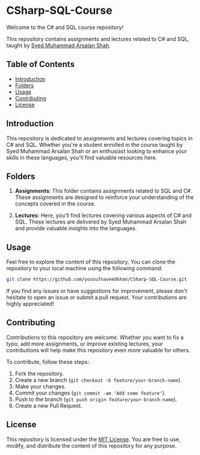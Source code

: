 # CSharp-SQL-Course

Welcome to the C# and SQL course repository!

This repository contains assignments and lectures related to C# and SQL, taught by [Syed Muhammad Arsalan Shah](https://github.com/syedmuhammadarsalanshah).

## Table of Contents

- [Introduction](#introduction)
- [Folders](#folders)
- [Usage](#usage)
- [Contributing](#contributing)
- [License](#license)

## Introduction

This repository is dedicated to assignments and lectures covering topics in C# and SQL. Whether you're a student enrolled in the course taught by Syed Muhammad Arsalan Shah or an enthusiast looking to enhance your skills in these languages, you'll find valuable resources here.

## Folders

1. **Assignments**: This folder contains assignments related to SQL and C#. These assignments are designed to reinforce your understanding of the concepts covered in the course.

2. **Lectures**: Here, you'll find lectures covering various aspects of C# and SQL. These lectures are delivered by Syed Muhammad Arsalan Shah and provide valuable insights into the languages.

## Usage

Feel free to explore the content of this repository. You can clone the repository to your local machine using the following command:

```bash
git clone https://github.com/yousufnaveedkhan/CSharp-SQL-Course.git
```

If you find any issues or have suggestions for improvement, please don't hesitate to open an issue or submit a pull request. Your contributions are highly appreciated!

## Contributing

Contributions to this repository are welcome. Whether you want to fix a typo, add more assignments, or improve existing lectures, your contributions will help make this repository even more valuable for others.

To contribute, follow these steps:
1. Fork the repository.
2. Create a new branch (`git checkout -b feature/your-branch-name`).
3. Make your changes.
4. Commit your changes (`git commit -am 'Add some feature'`).
5. Push to the branch (`git push origin feature/your-branch-name`).
6. Create a new Pull Request.

## License

This repository is licensed under the [MIT License](LICENSE). You are free to use, modify, and distribute the content of this repository for any purpose.
